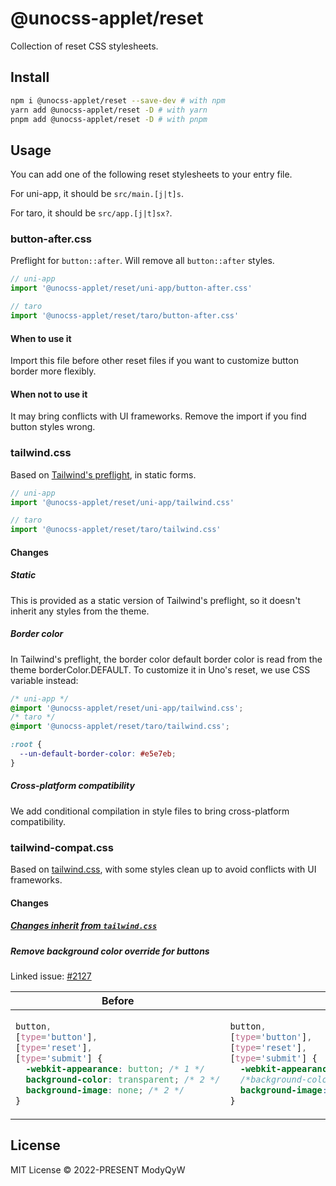 # @unocss-applet/reset

Collection of reset CSS stylesheets.

## Install

```bash
npm i @unocss-applet/reset --save-dev # with npm
yarn add @unocss-applet/reset -D # with yarn
pnpm add @unocss-applet/reset -D # with pnpm
```

## Usage

You can add one of the following reset stylesheets to your entry file.

For uni-app, it should be `src/main.[j|t]s`.

For taro, it should be `src/app.[j|t]sx?`.

### button-after.css

Preflight for `button::after`. Will remove all `button::after` styles.

```ts
// uni-app
import '@unocss-applet/reset/uni-app/button-after.css'

// taro
import '@unocss-applet/reset/taro/button-after.css'
```

#### When to use it

Import this file before other reset files if you want to customize button border more flexibly.

#### When not to use it

It may bring conflicts with UI frameworks. Remove the import if you find button styles wrong.

### tailwind.css

Based on [Tailwind's preflight](https://tailwindcss.com/docs/preflight), in static forms.

```ts
// uni-app
import '@unocss-applet/reset/uni-app/tailwind.css'

// taro
import '@unocss-applet/reset/taro/tailwind.css'
```

#### Changes

##### Static

This is provided as a static version of Tailwind's preflight, so it doesn't inherit any styles from the theme.

##### Border color

In Tailwind's preflight, the border color default border color is read from the theme borderColor.DEFAULT. To customize it in Uno's reset, we use CSS variable instead:

```css
/* uni-app */
@import '@unocss-applet/reset/uni-app/tailwind.css';
/* taro */
@import '@unocss-applet/reset/taro/tailwind.css';

:root {
  --un-default-border-color: #e5e7eb;
}
```

##### Cross-platform compatibility

We add conditional compilation in style files to bring cross-platform compatibility.

### tailwind-compat.css

Based on [tailwind.css](./tailwind.css), with some styles clean up to avoid conflicts with UI frameworks.

#### Changes

##### [Changes inherit from `tailwind.css`](#tailwindcss)

##### Remove background color override for buttons

Linked issue: [#2127](https://github.com/unocss/unocss/issues/2127)

<table>
<thead>
<tr style="text-align: center">
<th>Before</th>
<th>After</th>
</tr>
</thead>
<tbody>
<tr>
<td>

```css
button,
[type='button'],
[type='reset'],
[type='submit'] {
  -webkit-appearance: button; /* 1 */
  background-color: transparent; /* 2 */
  background-image: none; /* 2 */
}
```

</td>

<td>

```css
button,
[type='button'],
[type='reset'],
[type='submit'] {
  -webkit-appearance: button; /* 1 */
  /*background-color: transparent; !* 2 *!*/
  background-image: none; /* 2 */
}
```

</td>
</tr>
</tbody>
</table>

## License

MIT License &copy; 2022-PRESENT ModyQyW
